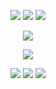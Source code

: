 <html>
  <body>
    <p align="center">
<img src="https://ukusyaoi.neocities.org/fonts/heeeeaa.png"> <img src="https://ukusyaoi.neocities.org/fonts/flamingtext_com-24189146129.png"> <img src="https://ukusyaoi.neocities.org/fonts/okekeeeee.png">
       <p align="center">
<img src="https://ukusyaoi.neocities.org/fonts/coollogo_com-2068014.png">
<p align="center">
<img src="https://ukusyaoi.neocities.org/fonts/saerinart.jpeg">
  <p align="center">
    <a href="https://rentry.co/IAMTHEHERO"><img src="https://ukusyaoi.neocities.org/rentry%20sources/coollogo_com-13320779.png"></a> <a href="https://makotoyuukun.straw.page/"><img src="https://ukusyaoi.neocities.org/rentry%20sources/coollogo_com-51041304.png"></a> <a href="https://izmk.atabook.org/"><img src="https://ukusyaoi.neocities.org/rentry%20sources/coollogo_com-51041311.png"></a>
    </body>
</html>
